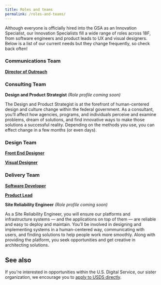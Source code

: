 ```yaml
---
title: Roles and teams
permalink: /roles-and-teams/
---
```

Although everyone is officially hired into the GSA as an Innovation Specialist, our Innovation Specialists fill a wide range of roles across 18F, from software engineers and product leads to UX and visual designers. Below is a list of our current needs but they change frequently, so check back often!

### Communications Team
[**Director of Outreach**](https://pages.18f.gov/joining-18f/roles-and-teams/positions/director-of-outreach/)

### Consulting Team
**Design and Product Strategist** *(Role profile coming soon)*

The Design and Product Strategist is at the forefront of human-centered design and culture change within the federal government. As a consultant, you’ll affect how agencies, programs, and individuals perceive and examine problems, dream of solutions, and find innovative ways to make those solutions a successful reality. Depending on the methods you use, you can effect change in a few months (or even days).

### Design Team

[**Front End Designer**](https://pages.18f.gov/joining-18f/roles-and-teams/positions/front-end-designer/)

[**Visual Designer**](https://pages.18f.gov/joining-18f/roles-and-teams/positions/visual-designer/)

### Delivery Team

[**Software Developer**](https://pages.18f.gov/joining-18f/roles-and-teams/positions/software-developer/)

[**Product Lead**](https://pages.18f.gov/joining-18f/roles-and-teams/positions/product-lead/)

**Site Reliability Engineer** *(Role profile coming soon)*

As a Site Reliability Engineer, you will ensure our platforms and infrastructure systems &mdash; and the applications on top of them &mdash;  are reliable and easy to deploy and maintain. You’ll be involved in designing and implementing systems in a human-centered way, communicating with users, and finding solutions to help people work more smoothly. Along with providing the platform, you seek opportunities and get creative in  architecting solutions.


## See also
If you're interested in opportunities within the U.S. Digital Service, our sister organization, we encourage you to [apply to USDS directly](https://www.whitehouse.gov/digital/united-states-digital-service).
